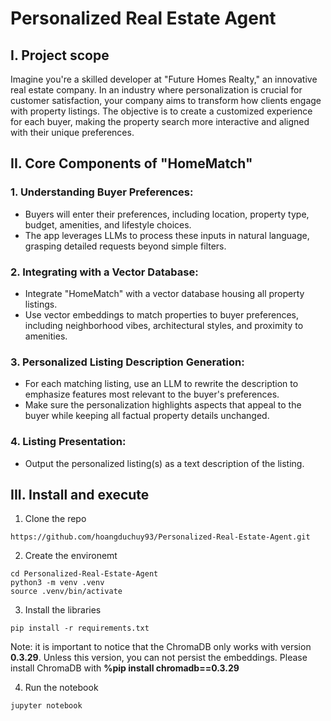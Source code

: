 # Personalized Real Estate Agent

## I. Project scope
Imagine you're a skilled developer at "Future Homes Realty," an innovative real estate company. In an industry where personalization is crucial for customer satisfaction, your company aims to transform how clients engage with property listings. The objective is to create a customized experience for each buyer, making the property search more interactive and aligned with their unique preferences.

## II. Core Components of "HomeMatch"
### 1. Understanding Buyer Preferences:
- Buyers will enter their preferences, including location, property type, budget, amenities, and lifestyle choices.
- The app leverages LLMs to process these inputs in natural language, grasping detailed requests beyond simple filters.

### 2. Integrating with a Vector Database:
- Integrate "HomeMatch" with a vector database housing all property listings.
- Use vector embeddings to match properties to buyer preferences, including neighborhood vibes, architectural styles, and proximity to amenities.

### 3. Personalized Listing Description Generation:
- For each matching listing, use an LLM to rewrite the description to emphasize features most relevant to the buyer's preferences.
- Make sure the personalization highlights aspects that appeal to the buyer while keeping all factual property details unchanged.

### 4. Listing Presentation:
- Output the personalized listing(s) as a text description of the listing.

## III. Install and execute
1. Clone the repo
```
https://github.com/hoangduchuy93/Personalized-Real-Estate-Agent.git
```

2. Create the environemt
```
cd Personalized-Real-Estate-Agent
python3 -m venv .venv
source .venv/bin/activate
```

3. Install the libraries
```
pip install -r requirements.txt
```

Note: it is important to notice that the ChromaDB only works with version **0.3.29**. Unless this version, you can not persist the embeddings. Please install ChromaDB with **%pip install chromadb==0.3.29**

4. Run the notebook
```
jupyter notebook
```
